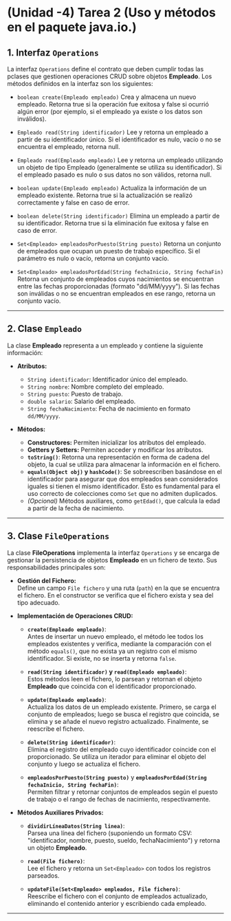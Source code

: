 # (Unidad -4) Tarea 2 (Uso y métodos en el paquete java.io.)




## 1. Interfaz `Operations`

La interfaz `Operations` define el contrato que deben cumplir todas las pclases que gestionen operaciones CRUD sobre objetos **Empleado**. Los métodos definidos en la interfaz son los siguientes: 

- `boolean create(Empleado empleado)`
Crea y almacena un nuevo empleado. Retorna true si la operación fue exitosa y false si ocurrió algún error (por ejemplo, si el empleado ya existe o los datos son inválidos).

- `Empleado read(String identificador)`
Lee y retorna un empleado a partir de su identificador único. Si el identificador es nulo, vacío o no se encuentra el empleado, retorna null.

- `Empleado read(Empleado empleado)`
Lee y retorna un empleado utilizando un objeto de tipo Empleado (generalmente se utiliza su identificador). Si el empleado pasado es nulo o sus datos no son válidos, retorna null.

- `boolean update(Empleado empleado)`
Actualiza la información de un empleado existente. Retorna true si la actualización se realizó correctamente y false en caso de error.

- `boolean delete(String identificador)`
Elimina un empleado a partir de su identificador. Retorna true si la eliminación fue exitosa y false en caso de error.

- `Set<Empleado> empleadosPorPuesto(String puesto)`
Retorna un conjunto de empleados que ocupan un puesto de trabajo específico. Si el parámetro es nulo o vacío, retorna un conjunto vacío.

- `Set<Empleado> empleadosPorEdad(String fechaInicio, String fechaFin)`
Retorna un conjunto de empleados cuyos nacimientos se encuentran entre las fechas proporcionadas (formato "dd/MM/yyyy"). Si las fechas son inválidas o no se encuentran empleados en ese rango, retorna un conjunto vacío.

---

## 2. Clase `Empleado`

La clase **Empleado** representa a un empleado y contiene la siguiente información:

- **Atributos:**
  - `String identificador`: Identificador único del empleado.
  - `String nombre`: Nombre completo del empleado.
  - `String puesto`: Puesto de trabajo.
  - `double salario`: Salario del empleado.
  - `String fechaNacimiento`: Fecha de nacimiento en formato `dd/MM/yyyy`.

- **Métodos:**
  - **Constructores:** Permiten inicializar los atributos del empleado.
  - **Getters y Setters:** Permiten acceder y modificar los atributos.
  - **`toString()`**: Retorna una representación en forma de cadena del objeto, la cual se utiliza para almacenar la información en el fichero.
  - **`equals(Object obj)` y `hashCode()`**: Se sobreescriben basándose en el identificador para asegurar que dos empleados sean considerados iguales si tienen el mismo identificador. Esto es fundamental para el uso correcto de colecciones como `Set` que no admiten duplicados.
  - *(Opcional)* Métodos auxiliares, como `getEdad()`, que calcula la edad a partir de la fecha de nacimiento.

---

## 3. Clase `FileOperations`

La clase **FileOperations** implementa la interfaz `Operations` y se encarga de gestionar la persistencia de objetos **Empleado** en un fichero de texto. Sus responsabilidades principales son:

- **Gestión del Fichero:**  
  Define un campo `File fichero` y una ruta (`path`) en la que se encuentra el fichero. En el constructor se verifica que el fichero exista y sea del tipo adecuado.

- **Implementación de Operaciones CRUD:**
  - **`create(Empleado empleado)`**:  
    Antes de insertar un nuevo empleado, el método lee todos los empleados existentes y verifica, mediante la comparación con el método `equals()`, que no exista ya un registro con el mismo identificador. Si existe, no se inserta y retorna `false`.
    
  - **`read(String identificador)` y `read(Empleado empleado)`**:  
    Estos métodos leen el fichero, lo parsean y retornan el objeto **Empleado** que coincida con el identificador proporcionado.
    
  - **`update(Empleado empleado)`**:  
    Actualiza los datos de un empleado existente. Primero, se carga el conjunto de empleados; luego se busca el registro que coincida, se elimina y se añade el nuevo registro actualizado. Finalmente, se reescribe el fichero.
    
  - **`delete(String identificador)`**:  
    Elimina el registro del empleado cuyo identificador coincide con el proporcionado. Se utiliza un iterador para eliminar el objeto del conjunto y luego se actualiza el fichero.
    
  - **`empleadosPorPuesto(String puesto)`** y **`empleadosPorEdad(String fechaInicio, String fechaFin)`**:  
    Permiten filtrar y retornar conjuntos de empleados según el puesto de trabajo o el rango de fechas de nacimiento, respectivamente.

- **Métodos Auxiliares Privados:**
  - **`dividirLíneaDatos(String linea)`**:  
    Parsea una línea del fichero (suponiendo un formato CSV: "identificador, nombre, puesto, sueldo, fechaNacimiento") y retorna un objeto **Empleado**.
    
  - **`read(File fichero)`**:  
    Lee el fichero y retorna un `Set<Empleado>` con todos los registros parseados.
    
  - **`updateFile(Set<Empleado> empleados, File fichero)`**:  
    Reescribe el fichero con el conjunto de empleados actualizado, eliminando el contenido anterior y escribiendo cada empleado.

---